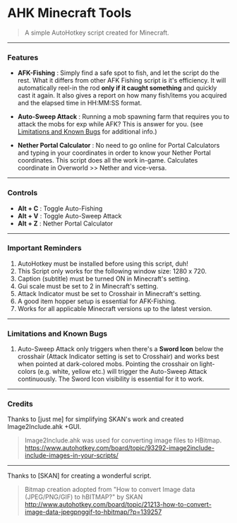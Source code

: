# AHK Minecraft Tools
> A simple AutoHotkey script created for Minecraft.

------------

### Features
- **AFK-Fishing** : Simply find a safe spot to fish, and let the script do the rest. What it differs from other AFK Fishing script is it's efficiency. It will automatically reel-in the rod **only if it caught something** and quickly cast it again. It also gives a report on how many fish/items you acquired and the elapsed time in HH:MM:SS format.

- **Auto-Sweep Attack** : Running a mob spawning farm that requires you to attack the mobs for exp while AFK? This is answer for you. (see [Limitations and Known Bugs](https://github.com/houdini101/AHK_Minecraft_Tools#limitations-and-known-bugs) for additional info.)

- **Nether Portal Calculator** : No need to go online for Portal Calculators and typing in your coordinates in order to know your Nether Portal coordinates. This script does all the work in-game. Calculates coordinate in Overworld >> Nether and vice-versa.

------------

### Controls
- **Alt + C** : Toggle Auto-Fishing
- **Alt + V** : Toggle Auto-Sweep Attack
- **Alt + Z** : Nether Portal Calculator

------------

### Important Reminders
1. AutoHotkey must be installed before using this script, duh!
2. This Script only works for the following window size: 1280 x 720.
3. Caption (subtitle) must be turned ON in Minecraft's setting.
4. Gui scale must be set to 2 in Minecraft's setting.
5. Attack Indicator must be set to Crosshair in Minecraft's setting.
6. A good item hopper setup is essential for AFK-Fishing.
7. Works for all applicable Minecraft versions up to the latest version.

------------

### Limitations and Known Bugs
1. Auto-Sweep Attack only triggers when there's a **Sword Icon** below the crosshair (Attack Indicator setting is set to Crosshair) and works best when pointed at dark-colored mobs. Pointing the crosshair on light-colors (e.g. white, yellow etc.) will trigger the Auto-Sweep Attack continuously. The Sword Icon visibility is essential for it to work.

------------

### Credits
Thanks to [just me] for simplifying SKAN's work and created Image2Include.ahk +GUI.
> Image2Include.ahk was used for converting image files to HBitmap. 
> https://www.autohotkey.com/board/topic/93292-image2include-include-images-in-your-scripts/
------------
Thanks to [SKAN] for creating a wonderful script.
> Bitmap creation adopted from "How to convert Image data (JPEG/PNG/GIF) to hBITMAP?" by SKAN
> http://www.autohotkey.com/board/topic/21213-how-to-convert-image-data-jpegpnggif-to-hbitmap/?p=139257
